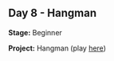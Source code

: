 ## Day 8 - Hangman

**Stage:** Beginner

**Project:** Hangman (play [here](https://replit.com/@GloryOdeyemi/Hangman?v=1))
